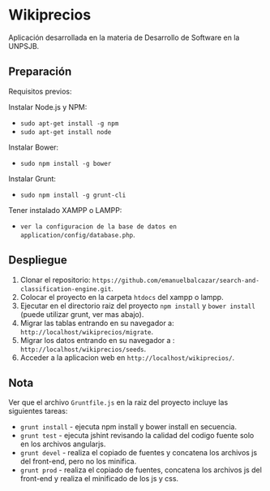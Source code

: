 # Wikiprecios
Aplicación desarrollada en la materia de Desarrollo de Software en la UNPSJB.

## Preparación
Requisitos previos:

Instalar Node.js y NPM:
* `sudo apt-get install -g npm`
* `sudo apt-get install node`

Instalar Bower:
* `sudo npm install -g bower`

Instalar Grunt:
* `sudo npm install -g grunt-cli`

Tener instalado XAMPP o LAMPP:
* `ver la configuracion de la base de datos en application/config/database.php`.

## Despliegue

1. Clonar el repositorio: `https://github.com/emanuelbalcazar/search-and-classification-engine.git`.
2. Colocar el proyecto en la carpeta `htdocs` del xampp o lampp.
3. Ejecutar en el directorio raiz del proyecto `npm install` y `bower install` (puede utilizar grunt, ver mas abajo).
4. Migrar las tablas entrando en su navegador a: `http://localhost/wikiprecios/migrate`.
5. Migrar los datos entrando en su navegador a : `http://localhost/wikiprecios/seeds`.
6. Acceder a la aplicacion web en `http://localhost/wikiprecios/`.


## Nota

Ver que el archivo `Gruntfile.js` en la raiz del proyecto incluye las siguientes tareas:

* `grunt install` - ejecuta npm install y bower install en secuencia.
* `grunt test` - ejecuta jshint revisando la calidad del codigo fuente solo en los archivos angularjs.
* `grunt devel` - realiza el copiado de fuentes y concatena los archivos js del front-end, pero no los minifica.
* `grunt prod` - realiza el copiado de fuentes, concatena los archivos js del front-end y realiza el minificado de los js y css.
